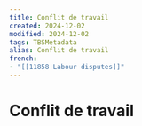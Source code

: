 ```yaml
---
title: Conflit de travail
created: 2024-12-02
modified: 2024-12-02
tags: TBSMetadata
alias: Conflit de travail
french:
- "[[11858 Labour disputes]]"
---
```

# Conflit de travail

